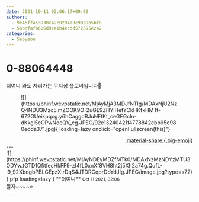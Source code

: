 ```yaml
---
date: 2021-10-11 02:06:17+09:00
authors:
  - 9e45ffa53938c42c0294a8e9839b5bf8
  - 56bdfafb606d9ce1b4ecdd572595e242
categories:
  - Seoyeon
---
```


# 0-88064448

<div class="post-container" markdown="1">
<div class="content-container md-sidebar__scrollwrap" markdown="1">

더여니 와도 자러가는 무지성 플로버입니다🤪
<figure markdown="1">
![](https://phinf.wevpstatic.net/MjAyMjA3MDJfNTIg/MDAxNjU2NzQ4NDU3Mzc5.mZOOK9O-2uGE9ZHYlHetYCkHKfxHMTt-672GUeikpqcg.y6hCaggdRJuNFtKt_ceGFGcln-dKkgl5cOPwNoeQV_cg.JPEG/92e13240421f4778842cbb95e980edda371.jpg){ loading=lazy onclick="openFullscreen(this)"}
</figure>


</div>
</div>

<div style="text-align: right;" markdown="1">
<a href="https://weverse.io/fromis9/fanpost/0-88064448" style="text-align: right;">:material-share:{.big-emoji}</a>
</div>
---

<div class="comments-container md-sidebar__scrollwrap" markdown="1">
<div class="comment" markdown="1">
<div class='id-container' markdown="1">
![](https://phinf.wevpstatic.net/MjAyNDEyMDZfMTk0/MDAxNzMzNDYzMTU3ODYw.tGTD1QfitfecHkFF9-zI4fL0xnXf8VH8ht2j5Xh2a74g.QufL-i9_92XbdgbPBLGEpzXIrDqS4JTDRCqprDbYdJIg.JPEG/image.jpg?type=s72){ pfp loading=lazy }
**<span class="artist">더여니</span>** <small>Oct 11 2021, 02:06</small><br>
</div>
<div class='comment-body' markdown="1">
잘자~~~~⭐️
</div>
</div>
</div>
---
